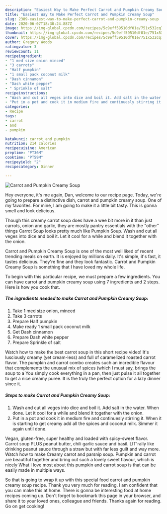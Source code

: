 ```yaml
---
description: "Easiest Way to Make Perfect Carrot and Pumpkin Creamy Soup"
title: "Easiest Way to Make Perfect Carrot and Pumpkin Creamy Soup"
slug: 2389-easiest-way-to-make-perfect-carrot-and-pumpkin-creamy-soup
date: 2020-06-07T18:30:24.887Z
image: https://img-global.cpcdn.com/recipes/5c9eff59510df01e/751x532cq70/carrot-and-pumpkin-creamy-soup-recipe-main-photo.jpg
thumbnail: https://img-global.cpcdn.com/recipes/5c9eff59510df01e/751x532cq70/carrot-and-pumpkin-creamy-soup-recipe-main-photo.jpg
cover: https://img-global.cpcdn.com/recipes/5c9eff59510df01e/751x532cq70/carrot-and-pumpkin-creamy-soup-recipe-main-photo.jpg
author: Gregory Woods
ratingvalue: 3
reviewcount: 11
recipeingredient:
- "1 med size onion minced"
- "3 carrots"
- "Half pumpkin"
- "1 small pack coconut milk"
- "Dash cinnamon"
- "Dash white pepper"
- " Sprinkle of salt"
recipeinstructions:
- "Wash and cut all veges into dice and boil it. Add salt in the water. When done. Let it cool for a while and blend it together with the onion."
- "Put in a pot and cook it in medium fire and continuesly stirring it. When it is starting to get creamy add all the spices and coconut milk. Simmer it again until done."
categories:
- Recipe
tags:
- carrot
- and
- pumpkin

katakunci: carrot and pumpkin 
nutrition: 214 calories
recipecuisine: American
preptime: "PT36M"
cooktime: "PT59M"
recipeyield: "2"
recipecategory: Dinner

---
```



![Carrot and Pumpkin Creamy Soup](https://img-global.cpcdn.com/recipes/5c9eff59510df01e/751x532cq70/carrot-and-pumpkin-creamy-soup-recipe-main-photo.jpg)

Hey everyone, it's me again, Dan, welcome to our recipe page. Today, we're going to prepare a distinctive dish, carrot and pumpkin creamy soup. One of my favorites. For mine, I am going to make it a little bit tasty. This is gonna smell and look delicious.

Though this creamy carrot soup does have a wee bit more in it than just carrots, onion and garlic, they are mostly pantry essentials with the &#34;other&#34; things Carrot Soup looks pretty much like Pumpkin Soup. Wash and cut all veges into dice and boil it. Let it cool for a while and blend it together with the onion.

Carrot and Pumpkin Creamy Soup is one of the most well liked of recent trending meals on earth. It is enjoyed by millions daily. It's simple, it's fast, it tastes delicious. They're fine and they look fantastic. Carrot and Pumpkin Creamy Soup is something that I have loved my whole life.


To begin with this particular recipe, we must prepare a few ingredients. You can have carrot and pumpkin creamy soup using 7 ingredients and 2 steps. Here is how you cook that.

<!--inarticleads1-->

##### The ingredients needed to make Carrot and Pumpkin Creamy Soup:

1. Take 1 med size onion, minced
1. Take 3 carrots
1. Prepare Half pumpkin
1. Make ready 1 small pack coconut milk
1. Get Dash cinnamon
1. Prepare Dash white pepper
1. Prepare  Sprinkle of salt


Watch how to make the best carrot soup in this short recipe video! It&#39;s lusciously creamy (yet cream-less) and full of caramelized roasted carrot flavor. The pumpkin and carrot combo creates such an incredible flavour that complements the unusual mix of spices (which I must say, brings the soup to a You simply cook everything in a pan, then just pulse it all together to get a nice creamy puree. It is the truly the perfect option for a lazy dinner since it. 

<!--inarticleads2-->

##### Steps to make Carrot and Pumpkin Creamy Soup:

1. Wash and cut all veges into dice and boil it. Add salt in the water. When done. Let it cool for a while and blend it together with the onion.
1. Put in a pot and cook it in medium fire and continuesly stirring it. When it is starting to get creamy add all the spices and coconut milk. Simmer it again until done.


Vegan, gluten-free, super healthy and loaded with spicy-sweet flavor. Carrot soup PLUS peanut butter, chili garlic sauce and basil. LIT&#39;rally like drinking peanut sauce through a straw but with far less guilt and way more. Watch how to make Creamy carrot and parsnip soup. Pumpkin and carrot are beautiful together and bring out such a lovely sweet flavour, which is nicely What I love most about this pumpkin and carrot soup is that can be easily made in multiple ways. 

So that is going to wrap it up with this special food carrot and pumpkin creamy soup recipe. Thank you very much for reading. I am confident that you can make this at home. There is gonna be interesting food at home recipes coming up. Don't forget to bookmark this page in your browser, and share it to your loved ones, colleague and friends. Thanks again for reading. Go on get cooking!
